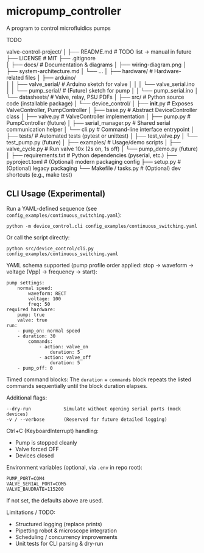 # micropump_controller
A program to control microfluidics pumps


TODO

valve-control-project/
│
├── README.md                   # TODO list -> manual in future
├── LICENSE                      # MIT
├── .gitignore                   
│
├── docs/                        # Documentation & diagrams
│   ├── wiring-diagram.png
│   ├── system-architecture.md
│   └── ...
│
├── hardware/                    # Hardware-related files
│   ├── arduino/                 
│   │   ├── valve_serial/        # Arduino sketch for valve
│   │   │   └── valve_serial.ino
│   │   └── pump_serial/         # (Future) sketch for pump
│   │       └── pump_serial.ino
│   └── datasheets/              # Valve, relay, PSU PDFs
│
├── src/                         # Python source code (installable package)
│   └── device_control/
│       ├── __init__.py          # Exposes ValveController, PumpController
│       ├── base.py              # Abstract DeviceController class
│       ├── valve.py             # ValveController implementation
│       ├── pump.py              # PumpController (future)
│       ├── serial_manager.py    # Shared serial communication helper
│       └── cli.py               # Command-line interface entrypoint
│
├── tests/                       # Automated tests (pytest or unittest)
│   ├── test_valve.py
│   └── test_pump.py (future)
│
├── examples/                    # Usage/demo scripts
│   ├── valve_cycle.py           # Run valve 10x (2s on, 1s off)
│   └── pump_demo.py (future)
│
├── requirements.txt             # Python dependencies (pyserial, etc.)
├── pyproject.toml                # (Optional) modern packaging config
├── setup.py                      # (Optional) legacy packaging
└── Makefile / tasks.py           # (Optional) dev shortcuts (e.g., make test)

## CLI Usage (Experimental)

Run a YAML-defined sequence (see `config_examples/continuous_switching.yaml`):

```
python -m device_control.cli config_examples/continuous_switching.yaml
```

Or call the script directly:

```
python src/device_control/cli.py config_examples/continuous_switching.yaml
```

YAML schema supported (pump profile order applied: stop -> waveform -> voltage (Vpp) -> frequency -> start):

```
pump settings:
	normal speed:
		waveform: RECT
		voltage: 100
		freq: 50
required hardware:
	pump: true
	valve: true
run:
	- pump_on: normal speed
	- duration: 30
		commands:
			- action: valve_on
				duration: 5
			- action: valve_off
				duration: 5
	- pump_off: 0
```

Timed command blocks:
The `duration` + `commands` block repeats the listed commands sequentially until the block duration elapses.

Additional flags:

```
--dry-run            Simulate without opening serial ports (mock devices)
-v / --verbose       (Reserved for future detailed logging)
```

Ctrl+C (KeyboardInterrupt) handling:
- Pump is stopped cleanly
- Valve forced OFF
- Devices closed

Environment variables (optional, via `.env` in repo root):
```
PUMP_PORT=COM4
VALVE_SERIAL_PORT=COM5
VALVE_BAUDRATE=115200
```

If not set, the defaults above are used.

Limitations / TODO:
- Structured logging (replace prints)
- Pipetting robot & microscope integration
- Scheduling / concurrency improvements
- Unit tests for CLI parsing & dry-run

